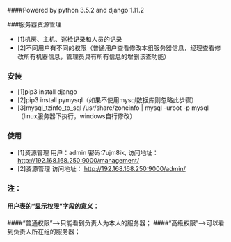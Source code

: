 ####Powered by python 3.5.2 and django 1.11.2

###服务器资源管理
- [1]机房、主机、巡检记录和人员的记录
- [2]不同用户有不同的权限（普通用户查看修改本组服务器信息，经理查看修改所有机器信息，管理员具有所有信息的增删该查功能） 

### 安装
- [1]pip3 install django
- [2]pip3 install pymysql（如果不使用mysql数据库则忽略此步骤）
- [3]mysql_tzinfo_to_sql /usr/share/zoneinfo | mysql -uroot -p  mysql（linux服务器下执行，windows自行修改）

### 使用
- [1]资源管理
用户：admin  密码:7ujm8ik,
访问地址： http://192.168.168.250:9000/management/
- [2]资源管理
访问地址： http://192.168.168.250:9000/admin/

### 注：
#### 用户表的“显示权限”字段的意义：
####“普通权限”-->只能看到负责人为本人的服务器；
####“高级权限”-->可以看到负责人所在组的服务器；

